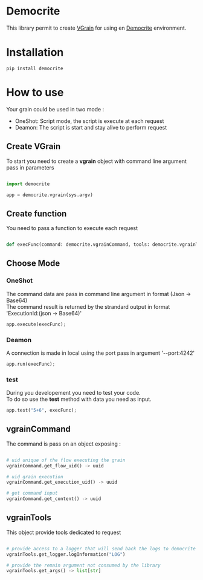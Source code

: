 Democrite
====

This library permit to create [VGrain](https://github.com/Nexai-net/democrite?tab=readme-ov-file#virtual-grains-vgrain) for using en [Democrite](https://github.com/Nexai-net/democrite) environment.

# Installation

```Shell
pip install democrite
```

# How to use

Your grain could be used in two mode :
- OneShot: Script mode, the script is execute at each request
- Deamon: The script is start and stay alive to perform request


## Create VGrain

To start you need to create a **vgrain** object with command line argument pass in parameters

```Python

import democrite

app = democrite.vgrain(sys.argv)

```

## Create function

You need to pass a function to execute each request

```Python

def execFunc(command: democrite.vgrainCommand, tools: democrite.vgrainTools) -> any:

```

## Choose Mode

### OneShot

The command data are pass in command line argument in format (Json -> Base64) <br/>
The command result is returned by the strandard output in format 'ExecutionId:(json -> Base64)'

```Python
app.execute(execFunc);
```

### Deamon

A connection is made in local using the port pass in argument '--port:4242'

```Python
app.run(execFunc);
```

### test

During you developement you need to test your code.<br />
To do so use the **test** method with data you need as input.<br/>

```Python
app.test("5+6", execFunc);
```

## vgrainCommand

The command is pass on an object exposing :

```Python

# uid unique of the flow executing the grain
vgrainCommand.get_flow_uid() -> uuid

# uid grain execution
vgrainCommand.get_execution_uid() -> uuid

# get command input
vgrainCommand.get_content() -> uuid

```

## vgrainTools

This object provide tools dedicated to request

```Python

# provide access to a logger that will send back the logs to democrite
vgrainTools.get_logger.logInformation("LOG")

# provide the remain argument not consumed by the library
vgrainTools.get_args() -> list[str]


```